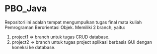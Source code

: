 # PBO_Java

Repositori ini adalah tempat mengumpulkan tugas final mata kuliah Pemrograman Berorientasi Objek.
Memiliki 2 branch, yaitu:
1. project1 => branch untuk tugas CRUD database.
2. project2 => branch untuk tugas project aplikasi berbasis GUI dengan koneksi ke database.
